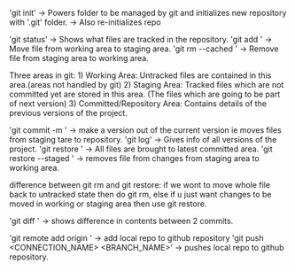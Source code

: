 'git init' -> Powers folder to be managed by git and initializes new repository with '.git' folder.
           -> Also re-initializes repo

'git status' -> Shows what files are tracked in the repository.
'git add <FILES>' -> Move file from working area to staging area.
'git rm --cached <FILES>' -> Remove file from staging area to working area.

Three areas in git:
    1) Working Area: Untracked files are contained in this area.(areas not handled by git)
    2) Staging Area: Tracked files which are not committed yet are stored in this area. (The files which are going to be part of next version)
    3) Committed/Repository Area: Contains details of the previous versions of the project. 

'git commit -m <MESSAGE>' -> make a version out of the current version ie moves files from staging tare to repository.
'git log' -> Gives info of all versions of the project.
'git restore <FILES>' -> All files are brought to latest committed area.
'git restore --staged <FILES>' -> removes file from changes from staging area to working area.

difference between git rm and git restore:
    if we wont to move whole file back to untracked state then do git rm, 
    else if u just want changes to be moved in working or staging area then use git restore.

'git diff <V1> <V2>' -> shows difference in contents between 2 commits.

'git remote add origin <LINK>' -> add local repo to github repository
'git push <CONNECTION_NAME> <BRANCH_NAME>' -> pushes local repo to github repository.

